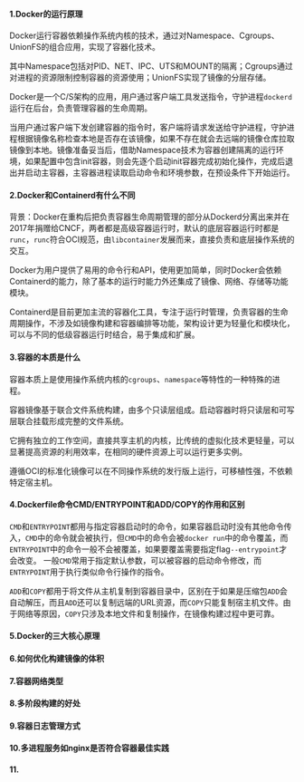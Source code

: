 #### 1.Docker的运行原理

Docker运行容器依赖操作系统内核的技术，通过对Namespace、Cgroups、UnionFS的组合应用，实现了容器化技术。

其中Namespace包括对PID、NET、IPC、UTS和MOUNT的隔离；Cgroups通过对进程的资源限制控制容器的资源使用；UnionFS实现了镜像的分层存储。

Docker是一个C/S架构的应用，用户通过客户端工具发送指令，守护进程`dockerd`运行在后台，负责管理容器的生命周期。

当用户通过客户端下发创建容器的指令时，客户端将请求发送给守护进程，守护进程根据镜像名称检查本地是否存在该镜像，如果不存在就会去远端的镜像仓库拉取镜像到本地。镜像准备妥当后，借助Namespace技术为容器创建隔离的运行环境，如果配置中包含init容器，则会先逐个启动init容器完成初始化操作，完成后退出并启动主容器，主容器进程读取启动命令和环境参数，在预设条件下开始运行。

#### 2.Docker和Containerd有什么不同

背景：Docker在重构后把负责容器生命周期管理的部分从Dockerd分离出来并在2017年捐赠给CNCF，两者都是高级容器运行时，默认的底层容器运行时都是`runc`，`runc`符合OCI规范，由`libcontainer`发展而来，直接负责和底层操作系统的交互。

Docker为用户提供了易用的命令行和API，使用更加简单，同时Docker会依赖Containerd的能力，除了基本的运行时能力外还集成了镜像、网络、存储等功能模块。

Containerd是目前更加主流的容器化工具，专注于运行时管理，负责容器的生命周期操作，不涉及如镜像构建和容器编排等功能，架构设计更为轻量化和模块化，可以与不同的低级容器运行时结合，易于集成和扩展。

#### 3.容器的本质是什么

容器本质上是使用操作系统内核的`cgroups`、`namespace`等特性的一种特殊的进程。

容器镜像基于联合文件系统构建，由多个只读层组成。启动容器时将只读层和可写层联合挂载形成完整的文件系统。

它拥有独立的工作空间，直接共享主机的内核，比传统的虚拟化技术更轻量，可以显著提高资源的利用效率，在相同的硬件资源上可以运行更多实例。

遵循OCI的标准化镜像可以在不同操作系统的发行版上运行，可移植性强，不依赖特定宿主机。

#### 4.Dockerfile命令CMD/ENTRYPOINT和ADD/COPY的作用和区别

`CMD`和`ENTRYPOINT`都用与指定容器启动时的命令，如果容器启动时没有其他命令传入，`CMD`中的命令就会被执行，但`CMD`中的命令会被`docker run`中的命令覆盖，而`ENTRYPOINT`中的命令一般不会被覆盖，如果要覆盖需要指定flag`--entrypoint`才会改变。 一般`CMD`常用于指定默认参数，可以被容器的启动命令修改，而`ENTRYPOINT`用于执行类似命令行操作的指令。

`ADD`和`COPY`都用于将文件从主机复制到容器目录中，区别在于如果是压缩包`ADD`会自动解压，而且`ADD`还可以复制远端的URL资源，而`COPY`只能复制宿主机文件。由于网络等原因，`COPY`只涉及本地文件和复制操作，在镜像构建过程中更可靠。

#### 5.Docker的三大核心原理



#### 6.如何优化构建镜像的体积



#### 7.容器网络类型



#### 8.多阶段构建的好处



#### 9.容器日志管理方式



#### 10.多进程服务如nginx是否符合容器最佳实践



#### 11.